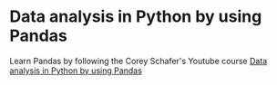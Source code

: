 # Data analysis in Python by using Pandas

Learn Pandas by following the Corey Schafer's Youtube course [Data analysis in Python by using Pandas](https://www.youtube.com/playlist?list=PL-osiE80TeTsWmV9i9c58mdDCSskIFdDS)
